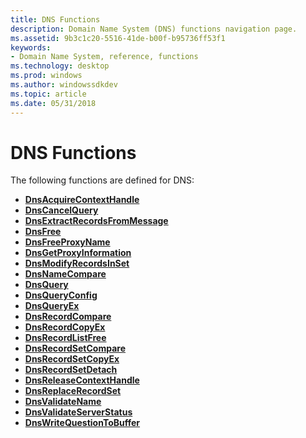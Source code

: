 ```yaml
---
title: DNS Functions
description: Domain Name System (DNS) functions navigation page.
ms.assetid: 9b3c1c20-5516-41de-b00f-b95736ff53f1
keywords:
- Domain Name System, reference, functions
ms.technology: desktop
ms.prod: windows
ms.author: windowssdkdev
ms.topic: article
ms.date: 05/31/2018
---
```


# DNS Functions

The following functions are defined for DNS:

-   [**DnsAcquireContextHandle**](/windows/desktop/api/Windns/nf-windns-dnsacquirecontexthandle_a)
-   [**DnsCancelQuery**](/windows/desktop/api/Windns/nf-windns-dnscancelquery)
-   [**DnsExtractRecordsFromMessage**](/windows/desktop/api/Windns/nf-windns-dnsextractrecordsfrommessage_utf8)
-   [**DnsFree**](/windows/desktop/api/Windns/nf-windns-dnsfree)
-   [**DnsFreeProxyName**](/windows/desktop/api/Windns/nf-windns-dnsfreeproxyname)
-   [**DnsGetProxyInformation**](/windows/desktop/api/Windns/nf-windns-dnsgetproxyinformation)
-   [**DnsModifyRecordsInSet**](/windows/desktop/api/Windns/nf-windns-dnsmodifyrecordsinset_a)
-   [**DnsNameCompare**](/windows/desktop/api/Windns/nf-windns-dnsnamecompare)
-   [**DnsQuery**](/windows/desktop/api/Windns/nf-windns-dnsquery_a)
-   [**DnsQueryConfig**](/windows/desktop/api/Windns/nf-windns-dnsqueryconfig)
-   [**DnsQueryEx**](/windows/desktop/api/Windns/nf-windns-dnsqueryex)
-   [**DnsRecordCompare**](/windows/desktop/api/Windns/nf-windns-dnsrecordcompare)
-   [**DnsRecordCopyEx**](/windows/desktop/api/Windns/nf-windns-dnsrecordcopyex)
-   [**DnsRecordListFree**](/windows/desktop/api/Windns/nf-windns-dnsrecordlistfree)
-   [**DnsRecordSetCompare**](/windows/desktop/api/Windns/nf-windns-dnsrecordsetcompare)
-   [**DnsRecordSetCopyEx**](/windows/desktop/api/Windns/nf-windns-dnsrecordsetcopyex)
-   [**DnsRecordSetDetach**](/windows/desktop/api/Windns/nf-windns-dnsrecordsetdetach)
-   [**DnsReleaseContextHandle**](/windows/desktop/api/Windns/nf-windns-dnsreleasecontexthandle)
-   [**DnsReplaceRecordSet**](/windows/desktop/api/Windns/nf-windns-dnsreplacerecordseta)
-   [**DnsValidateName**](/windows/desktop/api/Windns/nf-windns-dnsvalidatename)
-   [**DnsValidateServerStatus**](/windows/desktop/api/Windns/nf-windns-dnsvalidateserverstatus)
-   [**DnsWriteQuestionToBuffer**](/windows/desktop/api/Windns/nf-windns-dnswritequestiontobuffer_utf8)

 

 




